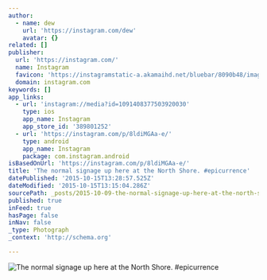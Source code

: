 ```yaml
---
author:
  - name: dew
    url: 'https://instagram.com/dew'
    avatar: {}
related: []
publisher:
  url: 'https://instagram.com/'
  name: Instagram
  favicon: 'https://instagramstatic-a.akamaihd.net/bluebar/8090b48/images/ico/favicon.ico'
  domain: instagram.com
keywords: []
app_links:
  - url: 'instagram://media?id=1091408377503920030'
    type: ios
    app_name: Instagram
    app_store_id: '389801252'
  - url: 'https://instagram.com/p/8ldiMGAa-e/'
    type: android
    app_name: Instagram
    package: com.instagram.android
isBasedOnUrl: 'https://instagram.com/p/8ldiMGAa-e/'
title: 'The normal signage up here at the North Shore. #epicurrence'
datePublished: '2015-10-15T13:28:57.525Z'
dateModified: '2015-10-15T13:15:04.286Z'
sourcePath: _posts/2015-10-09-the-normal-signage-up-here-at-the-north-shore-epicurrence.md
published: true
inFeed: true
hasPage: false
inNav: false
_type: Photograph
_context: 'http://schema.org'

---
```

![The normal signage up here at the North Shore&period; &num;epicurrence](https://igcdn-photos-a-a.akamaihd.net/hphotos-ak-xfa1/t51.2885-15/sh0.08/e35/p640x640/12142502_1479785262327840_645875202_n.jpg)